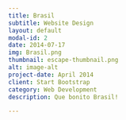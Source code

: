 ```yaml
---
title: Brasil
subtitle: Website Design
layout: default
modal-id: 2
date: 2014-07-17
img: Brasil.png
thumbnail: escape-thumbnail.png
alt: image-alt
project-date: April 2014
client: Start Bootstrap
category: Web Development
description: Que bonito Brasil!

---
```

